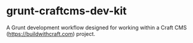 grunt-craftcms-dev-kit
======================

A Grunt development workflow designed for working within a Craft CMS (https://buildwithcraft.com) project.
